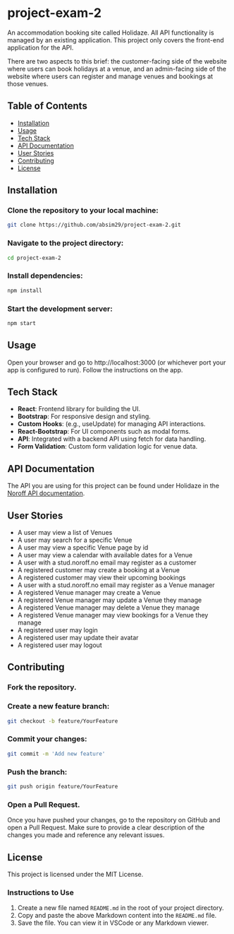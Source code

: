 # project-exam-2

An accommodation booking site called Holidaze. All API functionality is managed by an existing application. This project only covers the front-end application for the API.

There are two aspects to this brief: the customer-facing side of the website where users can book holidays at a venue, and an admin-facing side of the website where users can register and manage venues and bookings at those venues.

## Table of Contents

- [Installation](#installation)
- [Usage](#usage)
- [Tech Stack](#tech-stack)
- [API Documentation](#api-documentation)
- [User Stories](#user-stories)
- [Contributing](#contributing)
- [License](#license)

## Installation

### Clone the repository to your local machine:

```bash
git clone https://github.com/absim29/project-exam-2.git
```

### Navigate to the project directory:

```bash
cd project-exam-2
```

### Install dependencies:

```bash
npm install
```

### Start the development server:

```bash
npm start
```

## Usage

Open your browser and go to http://localhost:3000 (or whichever port your app is configured to run). Follow the instructions on the app.

## Tech Stack

- **React**: Frontend library for building the UI.
- **Bootstrap**: For responsive design and styling.
- **Custom Hooks**: (e.g., useUpdate) for managing API interactions.
- **React-Bootstrap**: For UI components such as modal forms.
- **API**: Integrated with a backend API using fetch for data handling.
- **Form Validation**: Custom form validation logic for venue data.

## API Documentation

The API you are using for this project can be found under Holidaze in the [Noroff API documentation](https://docs.noroff.dev/docs/v2/).

## User Stories

- A user may view a list of Venues
- A user may search for a specific Venue
- A user may view a specific Venue page by id
- A user may view a calendar with available dates for a Venue
- A user with a stud.noroff.no email may register as a customer
- A registered customer may create a booking at a Venue
- A registered customer may view their upcoming bookings
- A user with a stud.noroff.no email may register as a Venue manager
- A registered Venue manager may create a Venue
- A registered Venue manager may update a Venue they manage
- A registered Venue manager may delete a Venue they manage
- A registered Venue manager may view bookings for a Venue they manage
- A registered user may login
- A registered user may update their avatar
- A registered user may logout

## Contributing

### Fork the repository.

### Create a new feature branch:

```bash
git checkout -b feature/YourFeature
```

### Commit your changes:

```bash
git commit -m 'Add new feature'
```

### Push the branch:

```bash
git push origin feature/YourFeature
```

### Open a Pull Request.

Once you have pushed your changes, go to the repository on GitHub and open a Pull Request. Make sure to provide a clear description of the changes you made and reference any relevant issues.

## License

This project is licensed under the MIT License.

### Instructions to Use

1. Create a new file named `README.md` in the root of your project directory.
2. Copy and paste the above Markdown content into the `README.md` file.
3. Save the file. You can view it in VSCode or any Markdown viewer.

